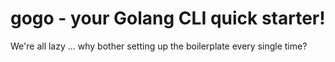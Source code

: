 # gogo - your Golang CLI quick starter!

We're all lazy ... why bother setting up the boilerplate every single time?